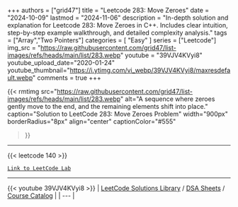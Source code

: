 
+++
authors = ["grid47"]
title = "Leetcode 283: Move Zeroes"
date = "2024-10-09"
lastmod = "2024-11-06"
description = "In-depth solution and explanation for Leetcode 283: Move Zeroes in C++. Includes clear intuition, step-by-step example walkthrough, and detailed complexity analysis."
tags = ["Array","Two Pointers"]
categories = [
    "Easy"
]
series = ["Leetcode"]
img_src = "https://raw.githubusercontent.com/grid47/list-images/refs/heads/main/list/283.webp"
youtube = "39VJV4KVyi8"
youtube_upload_date="2020-01-24"
youtube_thumbnail="https://i.ytimg.com/vi_webp/39VJV4KVyi8/maxresdefault.webp"
comments = true
+++


{{< rmtimg 
    src="https://raw.githubusercontent.com/grid47/list-images/refs/heads/main/list/283.webp" 
    alt="A sequence where zeroes gently move to the end, and the remaining elements shift into place."
    caption="Solution to LeetCode 283: Move Zeroes Problem"
    width="900px"
    borderRadius="8px"
    align="center" 
    captionColor="#555"
>}}
---
{{< leetcode 140 >}}

[`Link to LeetCode Lab`](https://leetcode.com/problems/move-zeroes/description/)

---
{{< youtube 39VJV4KVyi8 >}}
| [LeetCode Solutions Library](https://grid47.xyz/leetcode/) / [DSA Sheets](https://grid47.xyz/sheets/) / [Course Catalog](https://grid47.xyz/courses/) |
| --- |
